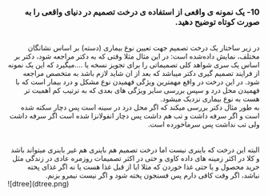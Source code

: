 <div dir="rtl">
  
  ### 10- یک نمونه ی واقعی از استفاده ی درخت تصمیم در دنیای واقعی را به صورت کوتاه توضیح دهید.
  <br/>
  در زیر ساختار یک درخت تصمیم جهت تعیین نوع بیماری (دسته) بر اساس نشانگان مختلف، نمایش داده‌شده است:
  در این مثال مثلا وقتی که به دکتر مراجعه شود، دکتر بر اساس یک سری شواهد کلی تصمیماتی را برای تجویز نسخه یا ....میگیرد که این یک نمونه از فرایند تصمیم گیری دکتر میباشد که بعد از ان شاید لازم باشد به متخصص مراجعه شود. در این درخت در واقع مهمترین ویژگی فهمیدن نوع مشکل و درد بیمار است که با فهمیدن محل درد و سپس بررسی سایر ویژگی های بعدی که به ترتیب کم اهمیت تر هست به نوع بیماری نزدیک میشود. 
   <br/>
  به طور مثال دکتر بررسی میکند که اگر محل درد در سینه است پس  دچار سکته شده است و اگر سرفه داشت و تب هم داشت پس دچار انفولانزا شده است اگر سرفه داشت ولی تب نداشت پس سرماخورده است.  
  <br/>
  </div>
  
   <br/> 
  


 <br/> 
 <div dir="rtl">
البته این درخت که باینری نیست اما درخت تصمیم هم باینری هم غیر باینری میتواند باشد و کلا در اکثر زمینه های داده کاوی و حتی در اکثر تصمیمات روزمره عادی در زندگی مثل خرید محصول و یا حتی غذا خوردن که مثلا ایا از قبل غذا هست یا نه اگر غذای پخته نباشد، اگر وقت کافی دارم پس فسنجون پخته شود و اگر نیست نیمرو بزنم.  

<br/>
 

 
 </div>
![dtree](dtree.png)
